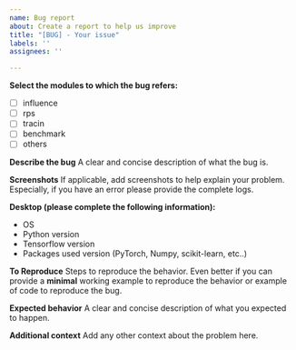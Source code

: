 ```yaml
---
name: Bug report
about: Create a report to help us improve
title: "[BUG] - Your issue"
labels: ''
assignees: ''

---
```


**Select the modules to which the bug refers:**

- [ ] influence
- [ ] rps
- [ ] tracin
- [ ] benchmark
- [ ] others

**Describe the bug**
A clear and concise description of what the bug is.

**Screenshots**
If applicable, add screenshots to help explain your problem. Especially, if you have an error please provide the complete logs.

**Desktop (please complete the following information):**
 - OS
 - Python version
 - Tensorflow version
 - Packages used version (PyTorch, Numpy, scikit-learn, etc..)

**To Reproduce**
Steps to reproduce the behavior. Even better if you can provide a **minimal** working example to
 reproduce the behavior or example of code to reproduce the bug.

**Expected behavior**
A clear and concise description of what you expected to happen.

**Additional context**
Add any other context about the problem here.
